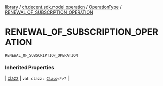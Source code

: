 [library](../../index.md) / [ch.decent.sdk.model.operation](../index.md) / [OperationType](index.md) / [RENEWAL_OF_SUBSCRIPTION_OPERATION](./-r-e-n-e-w-a-l_-o-f_-s-u-b-s-c-r-i-p-t-i-o-n_-o-p-e-r-a-t-i-o-n.md)

# RENEWAL_OF_SUBSCRIPTION_OPERATION

`RENEWAL_OF_SUBSCRIPTION_OPERATION`

### Inherited Properties

| [clazz](clazz.md) | `val clazz: `[`Class`](http://docs.oracle.com/javase/6/docs/api/java/lang/Class.html)`<*>?` |

